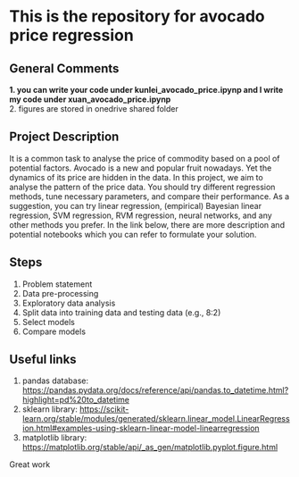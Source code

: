 # This is the repository for avocado price regression
## General Comments
**1. you can write your code under kunlei_avocado_price.ipynp and I write my code under xuan_avocado_price.ipynp**    
2. figures are stored in onedrive shared folder  
## Project Description
It is a common task to analyse the price of commodity based on a pool of potential factors. Avocado is a new and popular fruit nowadays. Yet the dynamics of its price are hidden in the data. In this project, we aim to analyse the pattern of the price data. You should try different regression methods, tune necessary parameters, and compare their performance. As a suggestion, you can try linear regression, (empirical) Bayesian linear regression, SVM regression, RVM regression, neural networks, and any other methods you prefer. In the link below, there are more description and potential notebooks which you can refer to formulate your solution.  
## Steps
1. Problem statement
2. Data pre-processing
3. Exploratory data analysis
4. Split data into training data and testing data (e.g., 8:2)
5. Select models
6. Compare models    
## Useful links
1. pandas database: https://pandas.pydata.org/docs/reference/api/pandas.to_datetime.html?highlight=pd%20to_datetime
2. sklearn library: https://scikit-learn.org/stable/modules/generated/sklearn.linear_model.LinearRegression.html#examples-using-sklearn-linear-model-linearregression  
3. matplotlib library: https://matplotlib.org/stable/api/_as_gen/matplotlib.pyplot.figure.html

Great work 
